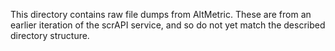 This directory contains raw file dumps from AltMetric. These are from an earlier iteration of the scrAPI service, and so do not yet match the described directory structure.
